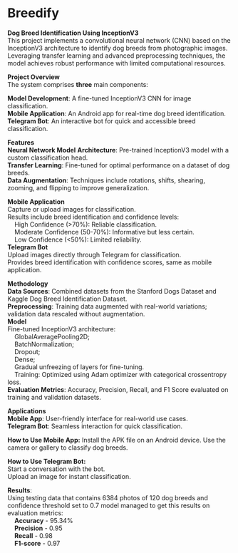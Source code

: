# Breedify
**Dog Breed Identification Using InceptionV3**<br>
This project implements a convolutional neural network (CNN) based on the InceptionV3 architecture to identify dog breeds from photographic images. Leveraging transfer learning and advanced preprocessing techniques, the model achieves robust performance with limited computational resources.

**Project Overview**<br>
The system comprises **three** main components:

**Model Development**: A fine-tuned InceptionV3 CNN for image classification.<br>
**Mobile Application**: An Android app for real-time dog breed identification.<br>
**Telegram Bot**: An interactive bot for quick and accessible breed classification.<br>

**Features**<br>
**Neural Network Model**
**Architecture**: Pre-trained InceptionV3 model with a custom classification head.<br>
**Transfer Learning**: Fine-tuned for optimal performance on a dataset of dog breeds.<br>
**Data Augmentation**: Techniques include rotations, shifts, shearing, zooming, and flipping to improve generalization.<br>

**Mobile Application**<br>
Capture or upload images for classification.<br>
Results include breed identification and confidence levels:<br>
&nbsp;&nbsp;&nbsp;&nbsp;High Confidence (>70%): Reliable classification.<br>
&nbsp;&nbsp;&nbsp;&nbsp;Moderate Confidence (50-70%): Informative but less certain.<br>
&nbsp;&nbsp;&nbsp;&nbsp;Low Confidence (<50%): Limited reliability.<br>
**Telegram Bot**<br>
Upload images directly through Telegram for classification.<br>
Provides breed identification with confidence scores, same as mobile application.<br>

**Methodology**<br>
**Data Sources**: Combined datasets from the Stanford Dogs Dataset and Kaggle Dog Breed Identification Dataset.<br>
**Preprocessing**: Training data augmented with real-world variations; validation data rescaled without augmentation.<br>
**Model**<br>
Fine-tuned InceptionV3 architecture:<br>
&nbsp;&nbsp;&nbsp;&nbsp;GlobalAveragePooling2D;<br>
&nbsp;&nbsp;&nbsp;&nbsp;BatchNormalization;<br>
&nbsp;&nbsp;&nbsp;&nbsp;Dropout;<br>
&nbsp;&nbsp;&nbsp;&nbsp;Dense;<br>
&nbsp;&nbsp;&nbsp;&nbsp;Gradual unfreezing of layers for fine-tuning.<br>
&nbsp;&nbsp;&nbsp;&nbsp;Training: Optimized using Adam optimizer with categorical crossentropy loss.<br>
**Evaluation Metrics**:
Accuracy, Precision, Recall, and F1 Score evaluated on training and validation datasets.<br>

**Applications**<br>
**Mobile App**: User-friendly interface for real-world use cases.<br>
**Telegram Bot**: Seamless interaction for quick classification.<br>

**How to Use Mobile App:**
Install the APK file on an Android device.
Use the camera or gallery to classify dog breeds.

**How to Use Telegram Bot:**<br>
Start a conversation with the bot.<br>
Upload an image for instant classification.<br>

**Results**:<br>
Using testing data that contains 6384 photos of 120 dog breeds and confidence threshold set to 0.7 model managed to get this results on evaluation metrics:<br>
&nbsp;&nbsp;&nbsp;&nbsp;**Accuracy** - 95.34%<br>
&nbsp;&nbsp;&nbsp;&nbsp;**Precision** - 0.95<br>
&nbsp;&nbsp;&nbsp;&nbsp;**Recall** - 0.98<br>
&nbsp;&nbsp;&nbsp;&nbsp;**F1-score** - 0.97<br>
